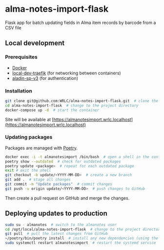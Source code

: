 # alma-notes-import-flask
Flask app for batch updating fields in Alma item records by barcode from a CSV file

## Local development

### Prerequisites

- [Docker](https://www.docker.com/get-started)
- [local-dev-traefik](https://github.com/WRLC/local-dev-traefik) (for networking between containers)
- [aladin-sp-v3](https://github.com/WRLC/aladin-sp-v3) (for authentication)

### Installation

```bash
git clone git@github.com:WRLC/alma-notes-import-flask.git  # clone the repository
cd alma-notes-import-flask  # change to the project directory
docker-compose up -d  # start the container
```

Site will be available at [https://almanotesimport.wrlc.localhost](https://almanotesimport.wrlc.localhost)

### Updating packages

Packages are managed with [Poetry](https://python-poetry.org/).

```bash
docker exec -i -t almanotesimport /bin/bash  # open a shell in the container
poetry show --outdated  # check for outdated packages
poetry update <package>  # repeat for each outdated package
exit # exit the shell
git checkout -b update/<YYYY-MM-DD>  # create a new branch
git add .  # stage all changes
git commit -m "Update packages"  # commit changes
git push -u origin update/<YYYY-MM-DD>  # push changes to GitHub
```

Then create a pull request on GitHub and merge the changes.

## Deploying updates to production

```bash
sudo su - almanotes  # switch to the almanotes user
cd /opt/local/alma-notes-import-flask  # change to the project directory
git pull  # pull the latest changes from GitHub
~/poetry/bin/poetry install  # install any new dependencies (using the poetry binary in the user's home directory)
sudo systemctl restart almanotesimport  # restart the systemd service
```
